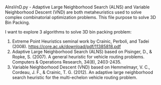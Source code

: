 AlnsVnD.py - Adaptive Large Neighborhood Search (ALNS) and Variable Neighborhood Descent (VND) are both metaheuristics
used to solve complex combinatorial optimization problems. This file purpose to solve 3D Bin Packing.

I want to explore 3 algorithms to solve 3D bin packing problem:

 1) Extreme Point Heuristics seminal work by Crainic, Perboli, and Tadei (2008). https://core.ac.uk/download/pdf/11385818.pdf
 2) Adaptive Large Neighborhood Search (ALNS) based on Pisinger, D., & Ropke, S. (2007). A general heuristic for vehicle routing problems.
 Computers & Operations Research, 34(8), 2403-2435.
 3) Variable Neighborhood Descent (VND) based on Hemmelmayr, V. C., Cordeau, J. F., & Crainic, T. G. (2012). An adaptive large neighborhood search heuristic
 for the multi-echelon vehicle routing problem.


